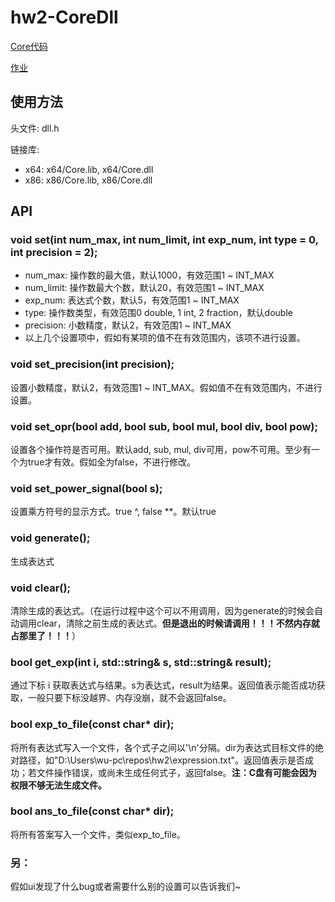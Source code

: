 ﻿# hw2-CoreDll

[Core代码](https://github.com/shirley-wu/hw2-Core)

[作业](http://www.cnblogs.com/silent-zlv/p/8684979.html)

## 使用方法

头文件: dll.h

链接库: 
* x64: x64/Core.lib, x64/Core.dll
* x86: x86/Core.lib, x86/Core.dll

## API

### void set(int num_max, int num_limit, int exp_num, int type = 0, int precision = 2);
* num_max: 操作数的最大值，默认1000，有效范围1 ~ INT_MAX
* num_limit: 操作数最大个数，默认20，有效范围1 ~ INT_MAX
* exp_num: 表达式个数，默认5，有效范围1 ~ INT_MAX
* type: 操作数类型，有效范围0 double, 1 int, 2 fraction，默认double
* precision: 小数精度，默认2，有效范围1 ~ INT_MAX
* 以上几个设置项中，假如有某项的值不在有效范围内，该项不进行设置。

### void set_precision(int precision);
设置小数精度，默认2，有效范围1 ~ INT_MAX。假如值不在有效范围内，不进行设置。

### void set_opr(bool add, bool sub, bool mul, bool div, bool pow);
设置各个操作符是否可用。默认add, sub, mul, div可用，pow不可用。至少有一个为true才有效。假如全为false，不进行修改。

### void set_power_signal(bool s);
设置乘方符号的显示方式。true ^, false **。默认true

### void generate();
生成表达式

### void clear();
清除生成的表达式。（在运行过程中这个可以不用调用，因为generate的时候会自动调用clear，清除之前生成的表达式。__但是退出的时候请调用！！！不然内存就占那里了！！！__）

### bool get_exp(int i, std::string& s, std::string& result);
通过下标 i 获取表达式与结果。s为表达式，result为结果。返回值表示能否成功获取，一般只要下标没越界、内存没崩，就不会返回false。

### bool exp_to_file(const char* dir);
将所有表达式写入一个文件，各个式子之间以'\n'分隔。dir为表达式目标文件的绝对路径，如"D:\\Users\\wu-pc\\repos\\hw2\\expression.txt"。返回值表示是否成功；若文件操作错误，或尚未生成任何式子，返回false。__注：C盘有可能会因为权限不够无法生成文件。__

### bool ans_to_file(const char* dir);
将所有答案写入一个文件，类似exp_to_file。

### 另：
假如ui发现了什么bug或者需要什么别的设置可以告诉我们~
